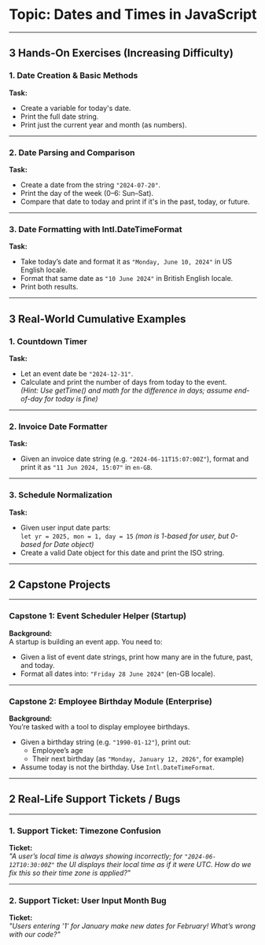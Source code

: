 # Topic: Dates and Times in JavaScript

---

## 3 Hands-On Exercises (Increasing Difficulty)

### 1. Date Creation & Basic Methods
**Task:**  
- Create a variable for today's date.
- Print the full date string.
- Print just the current year and month (as numbers).

---

### 2. Date Parsing and Comparison
**Task:**  
- Create a date from the string `"2024-07-20"`.
- Print the day of the week (0–6: Sun–Sat).
- Compare that date to today and print if it's in the past, today, or future.

---

### 3. Date Formatting with Intl.DateTimeFormat
**Task:**  
- Take today’s date and format it as `"Monday, June 10, 2024"` in US English locale.
- Format that same date as `"10 June 2024"` in British English locale.
- Print both results.

---

## 3 Real-World Cumulative Examples

### 1. Countdown Timer
**Task:**  
- Let an event date be `"2024-12-31"`.
- Calculate and print the number of days from today to the event.  
  *(Hint: Use getTime() and math for the difference in days; assume end-of-day for today is fine)*

---

### 2. Invoice Date Formatter
**Task:**  
- Given an invoice date string (e.g. `"2024-06-11T15:07:00Z"`), format and print it as `"11 Jun 2024, 15:07"` in `en-GB`.

---

### 3. Schedule Normalization
**Task:**  
- Given user input date parts:  
  `let yr = 2025, mon = 1, day = 15`  *(mon is 1-based for user, but 0-based for Date object)*
- Create a valid Date object for this date and print the ISO string.

---

## 2 Capstone Projects

---

### Capstone 1: Event Scheduler Helper (Startup)
**Background:**  
A startup is building an event app. You need to:
- Given a list of event date strings, print how many are in the future, past, and today.
- Format all dates into: `"Friday 28 June 2024"` (en-GB locale).

---

### Capstone 2: Employee Birthday Module (Enterprise)
**Background:**  
You’re tasked with a tool to display employee birthdays.
- Given a birthday string (e.g. `"1990-01-12"`), print out:  
  - Employee’s age
  - Their next birthday (as `"Monday, January 12, 2026"`, for example)
- Assume today is not the birthday. Use `Intl.DateTimeFormat`.

---

## 2 Real-Life Support Tickets / Bugs

---

### 1. Support Ticket: Timezone Confusion
**Ticket:**  
_"A user’s local time is always showing incorrectly; for `"2024-06-12T10:30:00Z"` the UI displays their *local* time as if it were UTC. How do we fix this so their time zone is applied?"_

---

### 2. Support Ticket: User Input Month Bug
**Ticket:**  
_"Users entering '1' for January make new dates for February! What’s wrong with our code?"_
